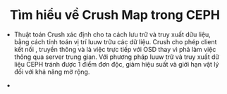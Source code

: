 <h1 align="center">Tìm hiểu về Crush Map trong CEPH</h1>

- Thuật toán Crush xác định cho ta cách lưu trữ và truy xuất dữu liệu, bằng cách tính toán vị trí luuw trữu các dữ liệu. Crush cho phép client kết nối , truyền thông và là việc trực tiếp với OSD thay vì phả làm việc thông qua server trung gian. Với phương pháp luuw trữ và truy xuất dữ liệu CEPH tránh được 1 điểm đơn độc, giảm hiệu suất và giới hạn vật lý đối với khả năng mở rộng.

- 